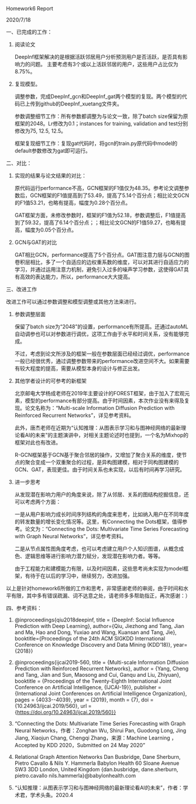 Homework6 Report

2020/7/18



一、已完成的工作：

1. 阅读论文

   DeepInf框架解决的是根据活跃邻居用户分析预测用户是否活跃，是否具有影响力的问题。
   主要考虑有3个或以上活跃邻居的用户，这些用户占比仅为8.75%。

2. 复现模型。

   调整参数，完成DeepInf_gcn和DeepInf_gat两个模型的复现。两个模型的代码已上传到github的DeepInf_xuetang文件夹。
   
   参数调整细节工作：所有参数都调整为与论文一致，除了batch size保留为原框架的2048。Lr修改为0.1；instances for training, validation and test分别修改为75, 12.5, 12.5。
   
   框架复现细节工作：复现gat代码时，将gcn的train.py原代码中model的default参数修改为gat即可运行。
   
   
   
二、对比：

1. 实现的结果与论文结果的对比：

   原代码运行performance不高，GCN框架的F1值仅为48.35。参考论文调整参数后，GCN框架的F1值提高到了53.49，提高了5.14个百分点；相比论文GCN的F1值53.21，也略有提高，幅度为0.28个百分点。
   
   GAT框架方面，未修改参数时，框架的F1值为52.18，参数调整后，F1值提高到了59.32，提高了6.14个百分点；；相比论文GCN的F1值59.27，也略有提高，幅度为0.05个百分点。

2. GCN与GAT的对比
   
   GAT相比GCN，performance提高了5个百分点。GAT图注意力层与GCN的图卷积层相比，多了一个自适应的边权重系数的维度，可以对其进行自适应力的学习，并通过运用注意力机制，避免引入过多的噪声学习参数，这使得GAT具有高效的表达能力，所以，performance大大提高。
   


三、改进工作

   改进工作可以通过参数调整和模型调整或其他方法来进行。

1. 参数调整层面
   
   保留了batch size为“2048”的设置，performance有所提高。还通过autoML自动调参也可以对参数进行调优，这项工作由于水平和时间关系，没有能够完成。
   
   不过，考虑到论文所涉及的框架一般在参数层面已经经过调优，performance一般已经很优秀，通过调整参数带来的performance改进空间不大。如果需要有较大程度的提高，需要从模型本身的设计与修正出发。

2. 其他学者设计的可参考的新框架

   北京邮电大学杨成老师在2019年主要设计的FOREST框架，由于加入了宏观元素，模型的performance有部分提高。由于时间因素，本次作业没有来得及复现。论文名称为：“Multi-scale Information Diffusion Prediction with Reinforced Recurrent Networks”，详见参考资料。

   此外，唐杰老师在近期为“认知推理：从图表示学习和与图神经网络的最新理论看AI的未来”的主题演讲中，对相关主题论述时也提到，一个名为Mixhop的框架对此也有改进。

   R-GCN框架基于GCN基于聚合邻居的操作，又增加了聚合关系的维度，使节点的聚合变成一个双重聚合的过程，是异构图建模，相对于同构图建模的GCN、GAT，表现更佳。由于时间关系也未实现，以后有时间再学习研究。

3. 进一步思考

   从发现潜在影响力用户的角度来说，除了从邻居、关系的图结构挖掘信息，还可以考虑两个方面：

   一是从用户影响力成长时间序列结构的角度来思考，比如纳入用户在不同年度的转发数量的增长变化情况等。这里，有Connecting the Dots框架，值得参考。论文为：“Connecting the Dots: Multivariate Time Series Forecasting with Graph Neural Networks”，详见参考资料。

   二是从节点属性图角度考虑，也可以考虑建立用户个人知识图谱，从概念成色、逻辑思维等进行影响力潜力赋分，发现潜在影响力者。等等。
   
   由于工程能力和建模能力有限，以及时间因素，这些思考尚未实现为model框架，有待于在以后的学习中，继续努力，改进加强。

以上是针对homework6所做的工作和思考，非常感谢老师的审阅，由于时间和水平有限，其中多有错误疏漏、词不达意之处，请老师多多帮助指正，再次感谢：）



四、参考资料：

1. @inproceedings{qiu2018deepinf, title = {DeepInf: Social Influence Prediction with Deep Learning}, author={Qiu, Jiezhong and Tang, Jian and Ma, Hao and Dong, Yuxiao and Wang, Kuansan and Tang, Jie}, booktitle={Proceedings of the 24th ACM SIGKDD International Conference on Knowledge Discovery and Data Mining (KDD’18)}, year={2018}}

2. @inproceedings{ijcai2019-560, title = {Multi-scale Information Diffusion Prediction with Reinforced Recurrent Networks}, author = {Yang, Cheng and Tang, Jian and Sun, Maosong and Cui, Ganqu and Liu, Zhiyuan}, booktitle = {Proceedings of the Twenty-Eighth International Joint Conference on Artificial Intelligence, {IJCAI-19}}, publisher = {International Joint Conferences on Artificial Intelligence Organization}, pages = {4033--4039}, year = {2019}, month = {7}, doi = {10.24963/ijcai.2019/560}, url = {https://doi.org/10.24963/ijcai.2019/560}}

3. “Connecting the Dots: Multivariate Time Series Forecasting with Graph Neural Networks，作者：Zonghan Wu, Shirui Pan, Guodong Long, Jing Jiang, Xiaojun Chang, Chengqi Zhang，来源：Machine Learning     ，Accepted by KDD 2020，Submitted on 24 May 2020”

4. Relational Graph Attention Networks Dan Busbridge, Dane Sherburn, Pietro Cavallo & Nils Y. Hammerla Babylon Health 60 Sloane Avenue SW3 3DD London, United Kingdom {dan.busbridge, dane.sherburn, pietro.cavallo nils.hammerla}@babylonhealth.com

5. “认知推理：从图表示学习和与图神经网络的最新理论看AI的未来”，作者：学术君，学术头条。2020.4
